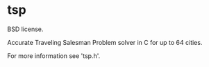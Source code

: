 tsp
===
BSD license.

Accurate Traveling Salesman Problem solver in C for up to 64 cities.

For more information see 'tsp.h'.
